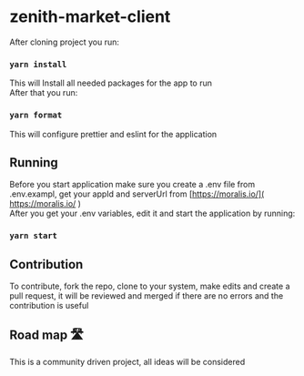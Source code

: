 # zenith-market-client

After cloning project you run:
### `yarn install`
This will Install all needed packages for the app to run\
After that you run:
### `yarn format`
This will configure prettier and eslint for the application
## Running
Before you start application make sure you create a .env file from .env.exampl,  get your appId and serverUrl from [https://moralis.io/]( https://moralis.io/ )\
After you get your .env variables, edit it and start the application by running:
### `yarn start`
## Contribution
To contribute, fork the repo, clone to your system, make edits and create a pull request, it will be reviewed and merged if there are no errors and the contribution is useful
## Road map 🛣
This is a community driven project, all ideas will be considered




